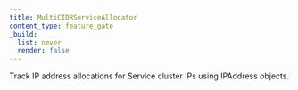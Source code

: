 ```yaml
---
title: MultiCIDRServiceAllocator
content_type: feature_gate
_build:
  list: never
  render: false
---
```

Track IP address allocations for Service cluster IPs using IPAddress objects.
